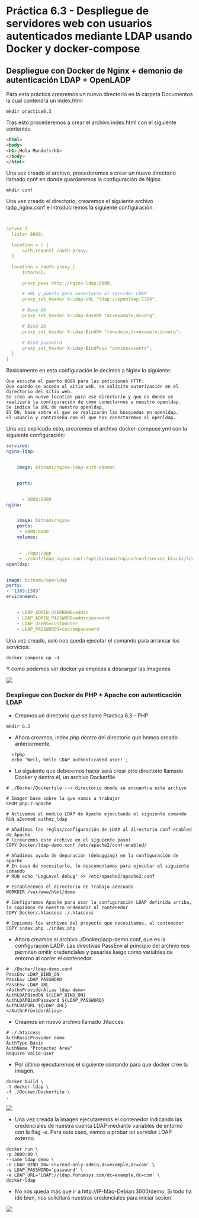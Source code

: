 # Práctica 6.3 - Despliegue de servidores web con usuarios autenticados mediante LDAP usando Docker y docker-compose

## Despliegue con Docker de Nginx + demonio de autenticación LDAP + OpenLADP

Para esta práctica crearemos un nuevo directorio en la carpeta Documentos la cual contendrá un index.html
````
mkdir practica6.3
````
Tras esto procederemos a crear el archivo index.html con el siguiente contenido
````html
<html>
<body>
<h1>¡Hola Mundo!</h1>
</body>
</html>
`````

Una vez creado el archivo, procederemos a crear un nuevo directorio llamado conf en donde guardaremos la configuración de Nginx.
````
mkdir conf
````
Una vez creado el directorio, crearemos el siguiente archivo ladp_nginx.conf e introduciremos la siguiente configuración.
````yaml


server {
  listen 8080;

  location = / {
      auth_request /auth-proxy;
  }

  location = /auth-proxy {
      internal;

      proxy_pass http://nginx-ldap:8888;

      # URL y puerto para conectarse al servidor LDAP
      proxy_set_header X-Ldap-URL "ldap://openldap:1389";

      # Base DN
      proxy_set_header X-Ldap-BaseDN "dc=example,dc=org";

      # Bind DN
      proxy_set_header X-Ldap-BindDN "cn=admin,dc=example,dc=org";

      # Bind password
      proxy_set_header X-Ldap-BindPass "adminpassword";
  }
}
````

Basicamente en esta configuración le decimos a Nginx lo siguiente:

    Que escuche el puerto 8080 para las peticiones HTTP.
    Que cuando se acceda al sitio web, se solicite autorización en el directorio del sitio web.
    Se crea un nuevo location para ese directorio y que es donde se realizará la configuración de cómo conectarnos a nuestro openldap.
    Se indica la URL de nuestro openldap.
    El DN, base sobre el que se realizarán las búsquedas en openldap.
    El usuario y contraseña con el que nos conectaremos al openldap.

Una vez explicado esto, crearemos el archivo docker-compose.yml con la siguiente configuración:
````yaml
services:
nginx-ldap:


    image: bitnami/nginx-ldap-auth-daemon


    ports: 


      - 8888:8888
nginx:


    image: bitnami/nginx
    ports: 
     - 8080:8080
    volumes:


     - ./app:/app
     - ./conf/ldap_nginx.conf:/opt/bitnami/nginx/conf/server_blocks/ldap_nginx.conf
openldap:


image: bitnami/openldap
ports:
- '1389:1389'    
environment:


    - LDAP_ADMIN_USERNAME=admin
    - LDAP_ADMIN_PASSWORD=adminpassword
    - LDAP_USERS=customuser
    - LDAP_PASSWORDS=custompassword
````

Una vez creado, solo nos queda ejecutar el comando para arrancar los servicios:
````
docker compose up -d
````
Y como podemos ver docker ya empieza a descargar las imagenes

![](../assets/imagenes/fotos6.3/run.png)

### Despliegue con Docker de PHP + Apache con autenticación LDAP

- Creamos un directorio que se llame Practica 6.3 - PHP
````
mkdir 6.3
````
- Ahora creamos, index.php dentro del directorio que hemos creado anteriormente.
````
  <?php
  echo 'Well, hello LDAP authenticated user!';
````
- Lo siguiente que deberemos hacer será crear otro directorio llamado Docker y dentro él, un archivo Dockerfile.
````
# ./Docker/Dockerfile --> directorio donde se encuentra este archivo

# Imagen base sobre la que vamos a trabajar
FROM php:7-apache

# Activamos el módulo LDAP de Apache ejecutando el siguiente comando
RUN a2enmod authnz_ldap

# Añadimos las reglas/configuración de LDAP al directorio conf-enabled de Apache
# (crearemos este archivo en el siguiente paso)
COPY Docker/ldap-demo.conf /etc/apache2/conf-enabled/

# Añadimos ayuda de depuración (debugging) en la configuración de apache
# En caso de necesitarlo, lo descomentamos para ejecutar el siguiente comando
# RUN echo "LogLevel debug" >> /etc/apache2/apache2.conf

# Establecemos el directorio de trabajo adecuado
WORKDIR /var/www/html/demo

# Configuramos Apache para usar la configuración LDAP definida arriba, la copiamos de nuestro ordenador al contenedor
COPY Docker/.htaccess ./.htaccess

# Copiamos los archivos del proyecto que necesitamos, al contenedor
COPY index.php ./index.php
````
- Ahora creamos el archivo ./Docker/ladp-demo.conf, que es la configuración LADP. Las directivas PassEnv al principio del archivo nos permiten omitir credenciales y pasarlas luego como variables de entorno al correr el contenedor.
````
# ./Docker/ldap-demo.conf
PassEnv LDAP_BIND_ON
PassEnv LDAP_PASSWORD
PassEnv LDAP_URL
<AuthnProviderAlias ldap demo>
AuthLDAPBindDN ${LDAP_BIND_ON}
AuthLDAPBindPassword ${LDAP_PASSWORD}
AuthLDAPURL ${LDAP_URL}
</AuthnProviderAlias> 
````
- Creamos un nuevo archivo llamado .htacces:
````
# ./.htaccess
AuthBasicProvider demo
AuthType Basic
AuthName "Protected Area"
Require valid-user
````
- Por último ejecutaremos el siguiente comando para que docker cree la imagen.
````
docker build \
-t docker-ldap \
-f ./Docker/Dockerfile \
.
````

![](../assets/imagenes/fotos6.3/build.png)
- Una vez creada la imagen ejecutaremos el contenedor indicando las credenciales de nuestra cuenta LDAP mediante variables de entorno con la flag -e. Para este caso, vamos a probar un servidor LDAP externo.
````
docker run \
-p 3000:80 \
--name ldap_demo \
-e LDAP_BIND_ON='cn=read-only-admin,dc=example,dc=com' \
-e LDAP_PASSWORD='password' \
-e LDAP_URL='LDAP://ldap.forumsys.com/dc=example,dc=com' \
docker-ldap
````
- No nos queda más que ir a http://IP-Máq-Debian:3000/demo. Si todo ha ido bien, nos solicitará nuestras credenciales para iniciar sesion.

![](../assets/imagenes/fotos6.3/inicio.png)
